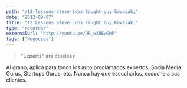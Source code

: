 ```yaml
---
path: "/12-lessons-steve-jobs-taught-guy-kawasaki"
date: "2012-09-07"
title: "12 Lessons Steve Jobs Taught Guy Kawasaki"
type: "recordar"
externalUrl: "http://youtu.be/DR_wX0EwOMM"
tags: ["Negocios"]
---
```


> "Experts" are clueless

Al grano, aplica para todos los auto proclamados expertos, Socia Media Gurus, Startups Gurus, etc. Nunca hay que escucharlos, escuche a sus clientes.
